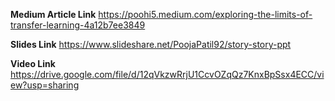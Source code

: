 **Medium Article Link**
https://poohi5.medium.com/exploring-the-limits-of-transfer-learning-4a12b7ee3849

**Slides Link**
https://www.slideshare.net/PoojaPatil92/story-story-ppt

**Video Link**
https://drive.google.com/file/d/12qVkzwRrjU1CcvOZqQz7KnxBpSsx4ECC/view?usp=sharing
